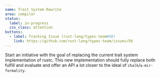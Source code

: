 ```yaml
---
name: Trait System Rewrite
area: compiler
status: 
  label: in-progress
  css_class: attention
buttons:
  - label: Tracking Issue (rust-lang/types-team#58)
    link: https://github.com/rust-lang/types-team/issues/58
---
```

Start an initiative with the goal of replacing the current trait system implementation of rustc. 
This new implementation should fully replace both fulfill and evaluate and offer an API a lot closer 
to the ideal of `chalk`/`a-mir-formality`.
